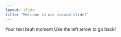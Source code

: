 ```yaml
---
layout: slide
title: "Welcome to our second slide!"
---
```

Your text bruh moment 
Use the left arrow to go back!
